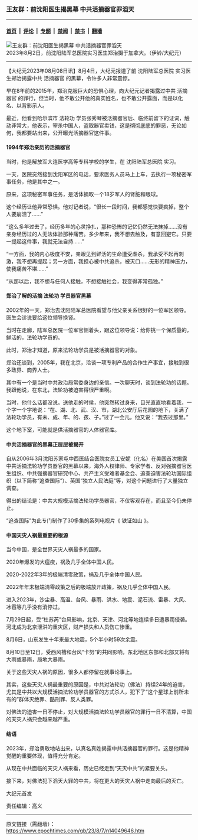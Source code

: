 ### 王友群：前沈阳医生揭黑幕 中共活摘器官罪滔天

---

#### [首页](../../../..?n14049646) &nbsp;|&nbsp; [评论](../../../../../epoch-comment?n14049646) &nbsp;|&nbsp; [专题](../../../../../epoch-special?n14049646) &nbsp;|&nbsp; [禁闻](../../../../../epoch-news?n14049646) &nbsp;|&nbsp; [禁书](../../../../../books?n14049646) &nbsp;|&nbsp; [翻墙](https://github.com/gfw-breaker/nogfw/blob/master/README.md?n14049646)


<div><img alt="王友群：前沈阳医生揭黑幕 中共活摘器官罪滔天" class="attachment-djy_600_400 size-djy_600_400 wp-post-image" src="https://i.epochtimes.com/assets/uploads/2023/08/id14049648-DSC_0022-600x402-1-600x400.jpg"/>
<div class="caption">
 2023年8月2日，前沈阳陆军总医院实习医生郑治摄于加拿大。（伊铃/大纪元）
</div></div><hr/><div class="post_content" id="artbody" itemprop="articleBody">
 <!-- article content begin -->
 <p>
  【大纪元2023年08月08日讯】8月4日，大纪元报道了前
  <ok href="https://www.epochtimes.com/gb/tag/%E6%B2%88%E9%98%B3%E9%99%86%E5%86%9B%E6%80%BB%E5%8C%BB%E9%99%A2.html">
   沈阳陆军总医院
  </ok>
  实习医生郑治揭露中共
  <ok href="https://www.epochtimes.com/gb/tag/%E6%B4%BB%E6%91%98%E5%99%A8%E5%AE%98.html">
   活摘器官
  </ok>
  的黑幕，令许多人非常震惊。
 </p>
 <p style="font-weight: 400;">
  早在8年前的2015年，郑治克服巨大的恐惧心理，向大纪元记者揭露过中共
  <ok href="https://www.epochtimes.com/gb/tag/%E6%B4%BB%E6%91%98%E5%99%A8%E5%AE%98.html">
   活摘器官
  </ok>
  的罪行，但当时，他不敢公开他的真实姓名，也不敢公开露面，而是以化名、以背影示人。
 </p>
 <p style="font-weight: 400;">
  最近，他看到哈尔滨市
  <ok href="https://www.epochtimes.com/gb/tag/%E6%B3%95%E8%BD%AE%E5%8A%9F.html">
   法轮功
  </ok>
  学员张秀琴被活摘器官后、临终前留下的证词，触动非常大，他表示，宰杀中国人，盗取器官卖钱，这是彻彻底底的罪恶，无论如何，我都要站出来，公开曝光活摘器官这件事。
 </p>
 <h4 style="font-weight: 400;">
  <strong>
   1994年郑治亲历的活摘器官
  </strong>
 </h4>
 <p style="font-weight: 400;">
  当时，他是解放军大连医学高等专科学校的学生，在
  <ok href="https://www.epochtimes.com/gb/tag/%E6%B2%88%E9%98%B3%E9%99%86%E5%86%9B%E6%80%BB%E5%8C%BB%E9%99%A2.html">
   沈阳陆军总医院
  </ok>
  实习。
 </p>
 <p style="font-weight: 400;">
  一天，医院突然接到沈阳军区的电话，要求医务人员马上上车，去执行一项秘密军事任务，他是其中之一。
 </p>
 <p style="font-weight: 400;">
  原来，这项秘密军事任务，是活体摘取一个18岁军人的肾脏和眼球。
 </p>
 <p style="font-weight: 400;">
  这个经历让他异常恐惧。他对记者说，“很长一段时间，我都感觉快要疯掉，整个人要崩溃了……”
 </p>
 <p style="font-weight: 400;">
  “这么多年过去了，经历多年的心灵挣扎，那种恐怖的记忆仍然无法抹掉……没有亲身经历过的人无法体验那种痛苦。多少年来，我不想去触及，有意回避它。只要一提起这件事，我就无法自持……”
 </p>
 <p style="font-weight: 400;">
  “一方面，我的内心极度不安，亲眼见到鲜活的生命遭受虐杀，我承受不起再刺激，我不想再提起；另一方面，我担心被中共追杀，被灭口……无形的精神压力，使我痛苦不堪……”
 </p>
 <p style="font-weight: 400;">
  “从那以后，我不想与任何人接触，不想接触社会，我变得非常孤独。”
 </p>
 <h4 style="font-weight: 400;">
  <strong>
   郑治了解的活摘
   <ok href="https://www.epochtimes.com/gb/tag/%E6%B3%95%E8%BD%AE%E5%8A%9F.html">
    法轮功
   </ok>
   学员器官黑幕
  </strong>
 </h4>
 <p style="font-weight: 400;">
  2002年的一天，郑治去沈阳陆军总医院看望与他父亲关系很好的一位军区领导。医生会诊说要给这位领导换肾。
 </p>
 <p style="font-weight: 400;">
  当时在走廊，陆军总医院一位军官侧着头，跟这位领导说：给你挑一个保质量的，鲜活的，法轮功学员的。
 </p>
 <p style="font-weight: 400;">
  此时，郑治才知道，原来法轮功学员是被活摘器官的对象。
 </p>
 <p style="font-weight: 400;">
  郑治还谈到，2005年，我在北京，洽谈一项专利产品的合作生产事宜，接触到很多政界、商界人士。
 </p>
 <p style="font-weight: 400;">
  其中有一个是当时中共政治局常委身边的亲信。一次聊天时，谈到法轮功的话题。我跟他说，在东北，法轮功被迫害得很严重啊。
 </p>
 <p style="font-weight: 400;">
  当时，他什么话都没说。送他走的时侯，他突然转过身来，目光直直地看着我，一个字一个字地说：“在、湖、北、武、汉、市，湖北公安厅后花园的地下，关满了法轮功学员，有未、成、年、的、孩、子。”过了一会儿，他又说：“我去过那里。”
 </p>
 <p style="font-weight: 400;">
  这个地下室，可能就是供活摘器官的人体器官库。
 </p>
 <h4 style="font-weight: 400;">
  <strong>
   中共活摘器官的黑幕正层层被揭开
  </strong>
 </h4>
 <p style="font-weight: 400;">
  自从2006年3月沈阳苏家屯中西医结合医院女员工安妮（化名）在美国首次揭露中共活摘法轮功学员器官的黑幕以来，海外人权律师、专家学者、反对强摘器官医生组织、中共强摘器官研究中心、共产主义受难者基金会、追查迫害法轮功国际组织（以下简称“追查国际”）、英国“独立人民法庭”等，对这个问题进行了大量独立调查。
 </p>
 <p style="font-weight: 400;">
  得出的结论是：中共大规模活摘法轮功学员器官，不仅客观存在，而且至今仍未停止。
 </p>
 <p style="font-weight: 400;">
  “追查国际”为此专门制作了30多集的系列电视片《
  <ok href="https://www.epochtimes.com/gb/tag/%E9%93%81%E8%AF%81%E5%A6%82%E5%B1%B1.html">
   铁证如山
  </ok>
  》。
 </p>
 <h4 style="font-weight: 400;">
  <strong>
   中国天灾人祸最重要的根源
  </strong>
 </h4>
 <p style="font-weight: 400;">
  当今中国，是全世界天灾人祸最多的国家。
 </p>
 <p style="font-weight: 400;">
  2020年爆发的大瘟疫，祸及几乎全体中国人民。
 </p>
 <p style="font-weight: 400;">
  2020-2022年3年的极端清零政策，祸及几乎全体中国人民。
 </p>
 <p style="font-weight: 400;">
  2022年年末极端清零政策之后的极端放开政策，祸及几乎全体中国人民。
 </p>
 <p style="font-weight: 400;">
  进入2023年，沙尘暴、高温、台风、暴雨、洪水、地震、泥石流、雷暴、大风、冰雹等几乎没有消停过。
 </p>
 <p style="font-weight: 400;">
  7月29日起，受“杜苏芮”台风影响，北京、天津、河北等地连续多日遭暴雨侵袭。河北成为北京泄洪的重灾区，财产损失和人员伤亡惨重。
 </p>
 <p style="font-weight: 400;">
  8月6日，山东发生十年来最大地震，5个半小时59次余震。
 </p>
 <p style="font-weight: 400;">
  8月10日至12日，受西风槽和台风“卡努”的共同影响，东北地区东部和北部又将有大雨或暴雨，局地大暴雨。
 </p>
 <p style="font-weight: 400;">
  关于这些天灾人祸的原因，很多人都停留在就事论事上。
 </p>
 <p style="font-weight: 400;">
  其实，这些天灾人祸最重要的原因是，中共对法轮功（佛法）持续24年的迫害，尤其是中共以大规模活摘法轮功学员器官的方式杀人，犯下了“这个星球上前所未有的”群体灭绝罪、酷刑罪、反人类罪。
 </p>
 <p style="font-weight: 400;">
  对佛法的迫害一日不停止，对大规模活摘法轮功学员器官的罪行一日不清算，中国的天灾人祸只会越来越严重。
 </p>
 <h4 style="font-weight: 400;">
  <strong>
   结语
  </strong>
 </h4>
 <p style="font-weight: 400;">
  2023年，郑治勇敢地站出来，以真名真姓揭露中共活摘器官的罪行。这是他精神觉醒的重要体现，值得充分肯定。
 </p>
 <p style="font-weight: 400;">
  从现在中共面临的天灾人祸来看，历史已经走到“天灭中共”的紧要关头。
 </p>
 <p style="font-weight: 400;">
  接下来，对佛法犯下滔天大罪的中共，将在更大的天灾人祸中走向最后的灭亡。
 </p>
 <p style="font-weight: 400;">
  大纪元首发
 </p>
 <p style="font-weight: 400;">
  责任编辑：高义
 </p>
 <!-- article content end -->
 <div id="below_article_ad">
 </div>
</div>


---

原文链接（需翻墙）：https://www.epochtimes.com/gb/23/8/7/n14049646.htm